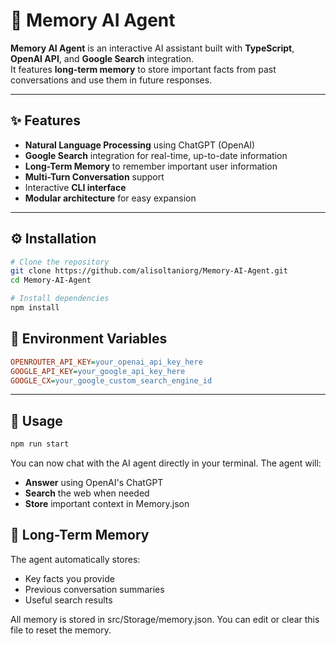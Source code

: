 # 🧠 Memory AI Agent

**Memory AI Agent** is an interactive AI assistant built with **TypeScript**, **OpenAI API**, and **Google Search** integration.  
It features **long-term memory** to store important facts from past conversations and use them in future responses.

---

## ✨ Features
- **Natural Language Processing** using ChatGPT (OpenAI)
- **Google Search** integration for real-time, up-to-date information
- **Long-Term Memory** to remember important user information
- **Multi-Turn Conversation** support
- Interactive **CLI interface**
- **Modular architecture** for easy expansion

---

## ⚙️ Installation
```bash
# Clone the repository
git clone https://github.com/alisoltaniorg/Memory-AI-Agent.git
cd Memory-AI-Agent

# Install dependencies
npm install

```

## 🔑 Environment Variables
```ini
OPENROUTER_API_KEY=your_openai_api_key_here
GOOGLE_API_KEY=your_google_api_key_here
GOOGLE_CX=your_google_custom_search_engine_id
```
---
## 🚀 Usage
```bash
npm run start
```
You can now chat with the AI agent directly in your terminal.
The agent will:
 - **Answer** using OpenAI's ChatGPT
 - **Search** the web when needed
 - **Store** important context in Memory.json

## 🧠 Long-Term Memory
The agent automatically stores:
 - Key facts you provide
 - Previous conversation summaries
 - Useful search results

All memory is stored in src/Storage/memory.json.
You can edit or clear this file to reset the memory.
